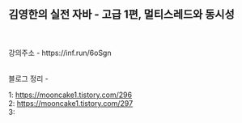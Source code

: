 <h2> 김영한의 실전 자바 - 고급 1편, 멀티스레드와 동시성 </h2>

<br>
<br>
강의주소 - https://inf.run/6oSgn


<br>
<br>

블로그 정리 -

1: https://mooncake1.tistory.com/296 <br>
2: https://mooncake1.tistory.com/297 <br>
3: 
